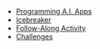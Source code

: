 - [Programming A.I. Apps](BOOKREADME.md)
- [Icebreaker](Icebreaker.md)
- [Follow-Along Activity](FollowAlong.md)
- [Challenges](Challenges.md)
